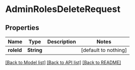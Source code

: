 # AdminRolesDeleteRequest


## Properties
Name | Type | Description | Notes
------------ | ------------- | ------------- | -------------
**roleId** | **String** |  | [default to nothing]


[[Back to Model list]](../README.md#models) [[Back to API list]](../README.md#api-endpoints) [[Back to README]](../README.md)


